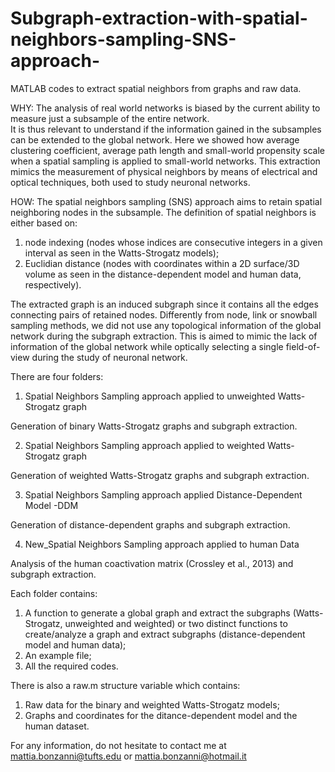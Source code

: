# Subgraph-extraction-with-spatial-neighbors-sampling-SNS-approach-
MATLAB codes to extract spatial neighbors from graphs and raw data. 

  WHY:
The analysis of real world networks is biased by the current ability to measure just a subsample of the entire network.  
It is thus relevant to understand if the information gained in the subsamples can be extended to the global network. 
Here we showed how average clustering coefficient, average path length and small-world propensity scale when a spatial sampling is applied to small-world networks. 
This extraction mimics the measurement of physical neighbors by means of electrical and optical techniques, both used to study neuronal networks.

  HOW:
The spatial neighbors sampling (SNS) approach aims to retain spatial neighboring nodes in the subsample. 
The definition of spatial neighbors is either based on: 
1) node indexing (nodes whose indices are consecutive integers in a given interval as seen in the Watts-Strogatz models);
2) Euclidian distance (nodes with coordinates within a 2D surface/3D volume as seen in the distance-dependent model and human data, respectively). 

The extracted graph is an induced subgraph since it contains all the edges connecting pairs of retained nodes. 
Differently from node, link or snowball sampling methods, we did not use any topological information of the global network during the subgraph extraction. 
This is aimed to mimic the lack of information of the global network while optically selecting a single field-of-view during the study of neuronal network. 

There are four folders:
1) Spatial Neighbors Sampling approach applied to unweighted Watts-Strogatz graph

Generation of binary Watts-Strogatz graphs and subgraph extraction.

2) Spatial Neighbors Sampling approach applied to weighted Watts-Strogatz graph

Generation of weighted Watts-Strogatz graphs and subgraph extraction.

3) Spatial Neighbors Sampling approach applied Distance-Dependent Model -DDM

Generation of distance-dependent graphs and subgraph extraction.

4) New_Spatial Neighbors Sampling approach applied to human Data

Analysis of the human coactivation matrix (Crossley et al., 2013) and subgraph extraction. 

Each folder contains:
1) A function to generate a global graph and extract the subgraphs (Watts-Strogatz, unweighted and weighted) or two distinct functions to create/analyze a graph and extract subgraphs (distance-dependent model and human data);
2) An example file;
3) All the required codes. 

There is also a raw.m structure variable which contains:
1. Raw data for the binary and weighted Watts-Strogatz models;
2. Graphs and coordinates for the ditance-dependent model and the human dataset.

For any information, do not hesitate to contact me at mattia.bonzanni@tufts.edu or mattia.bonzanni@hotmail.it
